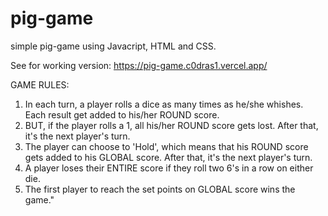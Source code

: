 # pig-game

simple pig-game using Javacript, HTML and CSS.

See for working version: https://pig-game.c0dras1.vercel.app/

GAME RULES:
  1. In each turn, a player rolls a dice as many times as he/she whishes. Each result get added to his/her ROUND score.
  2. BUT, if the player rolls a 1, all his/her ROUND score gets lost. After that, it's the next player's turn.
  3. The player can choose to 'Hold', which means that his ROUND score gets added to his GLOBAL score. After that, it's the next player's turn.
  4. A player loses their ENTIRE score if they roll two 6's in a row on either die.
  5. The first player to reach the set points on GLOBAL score wins the game."
